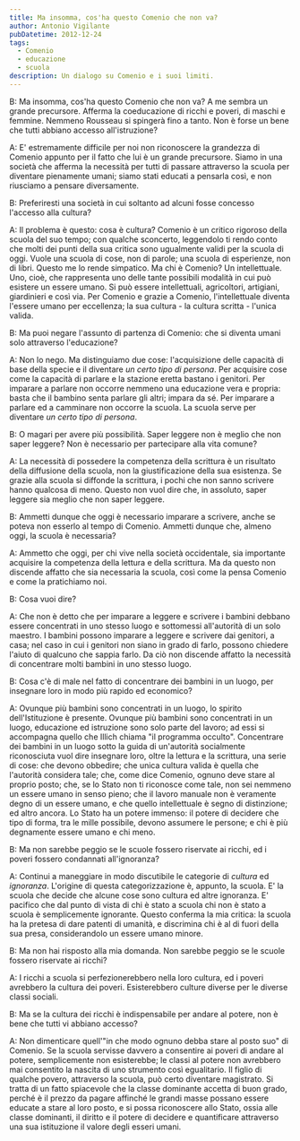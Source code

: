 ```yaml
---
title: Ma insomma, cos'ha questo Comenio che non va?
author: Antonio Vigilante
pubDatetime: 2012-12-24
tags: 
  - Comenio
  - educazione
  - scuola
description: Un dialogo su Comenio e i suoi limiti.
---
```


B: Ma insomma, cos'ha questo Comenio che non va? A me sembra un grande precursore. Afferma la coeducazione di ricchi e poveri, di maschi e femmine. Nemmeno Rousseau si spingerà fino a tanto. Non è forse un bene che tutti abbiano accesso all'istruzione?

A: E' estremamente difficile per noi non riconoscere la grandezza di Comenio appunto per il fatto che lui è un grande precursore. Siamo in una società che afferma la necessità per tutti di passare attraverso la scuola per diventare pienamente umani; siamo stati educati a pensarla così, e non riusciamo a pensare diversamente.

B: Preferiresti una società in cui soltanto ad alcuni fosse concesso l'accesso alla cultura?

A: Il problema è questo: cosa è cultura? Comenio è un critico rigoroso della scuola del suo tempo; con qualche sconcerto, leggendolo ti rendo conto che molti dei punti della sua critica sono ugualmente validi per la scuola di oggi. Vuole una scuola di cose, non di parole; una scuola di esperienze, non di libri. Questo me lo rende simpatico. Ma chi è Comenio? Un intellettuale. Uno, cioè, che rappresenta uno delle tante possibili modalità in cui può esistere un essere umano. Si può essere intellettuali, agricoltori, artigiani, giardinieri e così via. Per Comenio e grazie a Comenio, l'intellettuale diventa l'essere umano per eccellenza; la sua cultura - la cultura scritta - l'unica valida.

B: Ma puoi negare l'assunto di partenza di Comenio: che si diventa umani solo attraverso l'educazione?

A: Non lo nego. Ma distinguiamo due cose: l'acquisizione delle capacità di base della specie e il diventare _un certo tipo di persona_. Per acquisire cose come la capacità di parlare e la stazione eretta bastano i genitori. Per imparare a parlare non occorre nemmeno una educazione vera e propria: basta che il bambino senta parlare gli altri; impara da sé. Per imparare a parlare ed a camminare non occorre la scuola. La scuola serve per diventare _un certo tipo di persona_.

B: O magari per avere più possibilità. Saper leggere non è meglio che non saper leggere? Non è necessario per partecipare alla vita comune?

A: La necessità di possedere la competenza della scrittura è un risultato della diffusione della scuola, non la giustificazione della sua esistenza. Se grazie alla scuola si diffonde la scrittura, i pochi che non sanno scrivere hanno qualcosa di meno. Questo non vuol dire che, in assoluto, saper leggere sia meglio che non saper leggere.

B: Ammetti dunque che oggi è necessario imparare a scrivere, anche se poteva non esserlo al tempo di Comenio. Ammetti dunque che, almeno oggi, la scuola è necessaria?

A: Ammetto che oggi, per chi vive nella società occidentale, sia importante acquisire la competenza della lettura e della scrittura. Ma da questo non discende affatto che sia necessaria la scuola, così come la pensa Comenio e come la pratichiamo noi.

B: Cosa vuoi dire?

A: Che non è detto che per imparare a leggere e scrivere i bambini debbano essere concentrati in uno stesso luogo e sottomessi all'autorità di un solo maestro. I bambini possono imparare a leggere e scrivere dai genitori, a casa; nel caso in cui i genitori non siano in grado di farlo, possono chiedere l'aiuto di qualcuno che sappia farlo. Da ciò non discende affatto la necessità di concentrare molti bambini in uno stesso luogo.

B: Cosa c'è di male nel fatto di concentrare dei bambini in un luogo, per insegnare loro in modo più rapido ed economico?

A: Ovunque più bambini sono concentrati in un luogo, lo spirito dell'Istituzione è presente. Ovunque più bambini sono concentrati in un luogo, educazione ed istruzione sono solo parte del lavoro; ad essi si accompagna quello che Illich chiama "il programma occulto". Concentrare dei bambini in un luogo sotto la guida di un'autorità socialmente riconosciuta vuol dire insegnare loro, oltre la lettura e la scrittura, una serie di cose: che devono obbedire; che unica cultura valida è quella che l'autorità considera tale; che, come dice Comenio, ognuno deve stare al proprio posto; che, se lo Stato non ti riconosce come tale, non sei nemmeno un essere umano in senso pieno; che il lavoro manuale non è veramente degno di un essere umano, e che quello intellettuale è segno di distinzione; ed altro ancora. Lo Stato ha un potere immenso: il potere di decidere che tipo di forma, tra le mille possibile, devono assumere le persone; e chi è più degnamente essere umano e chi meno.

B: Ma non sarebbe peggio se le scuole fossero riservate ai ricchi, ed i poveri fossero condannati all'ignoranza?

A: Continui a maneggiare in modo discutibile le categorie di _cultura_ ed _ignoranza_. L'origine di questa categorizzazione è, appunto, la scuola. E' la scuola che decide che alcune cose sono cultura ed altre ignoranza. E' pacifico che dal punto di vista di chi è stato a scuola chi non è stato a scuola è semplicemente ignorante. Questo conferma la mia critica: la scuola ha la pretesa di dare patenti di umanità, e discrimina chi è al di fuori della sua presa, considerandolo un essere umano minore.

B: Ma non hai risposto alla mia domanda. Non sarebbe peggio se le scuole fossero riservate ai ricchi?

A: I ricchi a scuola si perfezionerebbero nella loro cultura, ed i poveri avrebbero la cultura dei poveri. Esisterebbero culture diverse per le diverse classi sociali.

B: Ma se la cultura dei ricchi è indispensabile per andare al potere, non è bene che tutti vi abbiano accesso?

A: Non dimenticare quell'"in che modo ognuno debba stare al posto suo" di Comenio. Se la scuola servisse davvero a consentire ai poveri di andare al potere, semplicemente non esisterebbe; le classi al potere non avrebbero mai consentito la nascita di uno strumento così egualitario. Il figlio di qualche povero, attraverso la scuola, può certo diventare magistrato. Si tratta di un fatto spiacevole che la classe dominante accetta di buon grado, perché è il prezzo da pagare affinché le grandi masse possano essere educate a stare al loro posto, e si possa riconoscere allo Stato, ossia alle classe dominanti, il diritto e il potere di decidere e quantificare attraverso una sua istituzione il valore degli esseri umani.
